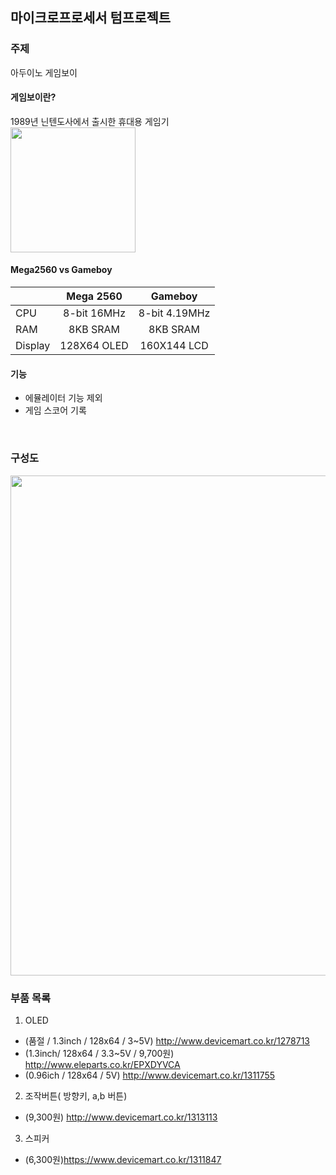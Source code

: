 ## 마이크로프로세서 텀프로젝트

### 주제
 아두이노 게임보이

#### 게임보이란?<br/>
 1989년 닌텐도사에서 출시한 휴대용 게임기<br/>
 <img src="https://upload.wikimedia.org/wikipedia/commons/thumb/7/7c/Game-Boy-FL.png/350px-Game-Boy-FL.png" width="200">
 
#### Mega2560 vs Gameboy

|     |Mega 2560|Gameboy|
|:----|:--------:|:----:|
|CPU| 8-bit 16MHz  |   8-bit 4.19MHz   |
|RAM| 8KB SRAM |8KB SRAM    |
|Display| 128X64 OLED  |   160X144 LCD  |

#### 기능
 * 에뮬레이터 기능 제외
 * 게임 스코어 기록

<br/>

### 구성도
<img src="http://i.imgur.com/sSq7SiD.jpg" width="800">


### 부품 목록

1. OLED
  * (품절 / 1.3inch / 128x64 / 3~5V) http://www.devicemart.co.kr/1278713
  * (1.3inch/ 128x64 / 3.3~5V / 9,700원) http://www.eleparts.co.kr/EPXDYVCA
  * (0.96ich / 128x64 / 5V) http://www.devicemart.co.kr/1311755
2. 조작버튼( 방향키, a,b 버튼) 
  * (9,300원) http://www.devicemart.co.kr/1313113
3. 스피커
  * (6,300원)https://www.devicemart.co.kr/1311847
